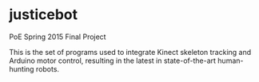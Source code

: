 # justicebot
PoE Spring 2015 Final Project

This is the set of programs used to integrate Kinect skeleton tracking and Arduino motor control, resulting in the latest in state-of-the-art human-hunting robots.
